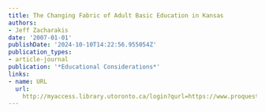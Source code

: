 ```yaml
---
title: The Changing Fabric of Adult Basic Education in Kansas
authors:
- Jeff Zacharakis
date: '2007-01-01'
publishDate: '2024-10-10T14:22:56.955054Z'
publication_types:
- article-journal
publication: '*Educational Considerations*'
links:
- name: URL
  url: 
    http://myaccess.library.utoronto.ca/login?qurl=https://www.proquest.com/docview/61890433?accountid=14771&bdid=38382&_bd=BmxmRoRuy2U2vySTZ2e%2B6BgUbUA%3D
---
```

